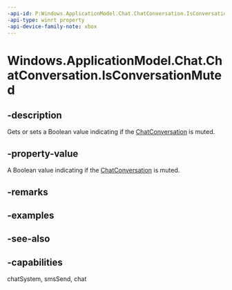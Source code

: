 ```yaml
---
-api-id: P:Windows.ApplicationModel.Chat.ChatConversation.IsConversationMuted
-api-type: winrt property
-api-device-family-note: xbox
---
```


<!-- Property syntax
public bool IsConversationMuted { get;  set; }
-->

# Windows.ApplicationModel.Chat.ChatConversation.IsConversationMuted

## -description
Gets or sets a Boolean value indicating if the [ChatConversation](chatconversation.md) is muted.

## -property-value
A Boolean value indicating if the [ChatConversation](chatconversation.md) is muted.

## -remarks

## -examples

## -see-also

## -capabilities
chatSystem, smsSend, chat
